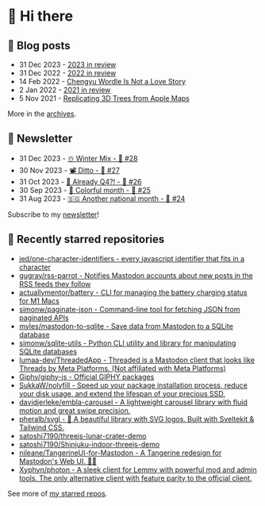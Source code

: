 # 👋 Hi there

## 📝 Blog posts

<!-- feed start -->
- 31 Dec 2023 - [2023 in review](https://cheeaun.com/blog/2023/12/2023-in-review/)
- 31 Dec 2022 - [2022 in review](https://cheeaun.com/blog/2022/12/2022-in-review/)
- 14 Feb 2022 - [Chengyu Wordle Is Not a Love Story](https://cheeaun.com/blog/2022/02/chengyu-wordle-is-not-a-love-story/)
- 2 Jan 2022 - [2021 in review](https://cheeaun.com/blog/2022/01/2021-in-review/)
- 5 Nov 2021 - [Replicating 3D Trees from Apple Maps](https://cheeaun.com/blog/2021/11/replicating-3d-trees-apple-maps/)
<!-- feed end -->

More in the [archives](https://cheeaun.com/blog/archives/).

## 📰 Newsletter

<!-- newsletter start -->
- 31 Dec 2023 - [☃️ Winter Mix - 🥫 #28](https://cheeaun.substack.com/p/winter-mix-28)
- 30 Nov 2023 - [📽️ Ditto - 🥫 #27](https://cheeaun.substack.com/p/ditto-27)
- 31 Oct 2023 - [🫣 Already Q4?! - 🥫 #26](https://cheeaun.substack.com/p/already-q4-26)
- 30 Sep 2023 - [🎨 Colorful month - 🥫 #25](https://cheeaun.substack.com/p/colorful-month-25)
- 31 Aug 2023 - [🇸🇬 Another national month - 🥫 #24](https://cheeaun.substack.com/p/another-national-month-24)
<!-- newsletter end -->

Subscribe to my [newsletter](https://cheeaun.substack.com/)!

## 🌟 Recently starred repositories

<!-- starred repos start -->
- [jed/one-character-identifiers - every javascript identifier that fits in a character](https://github.com/jed/one-character-identifiers)
- [gugray/rss-parrot - Notifies Mastodon accounts about new posts in the RSS feeds they follow](https://github.com/gugray/rss-parrot)
- [actuallymentor/battery - CLI for managing the battery charging status for M1 Macs](https://github.com/actuallymentor/battery)
- [simonw/paginate-json - Command-line tool for fetching JSON from paginated APIs](https://github.com/simonw/paginate-json)
- [myles/mastodon-to-sqlite - Save data from Mastodon to a SQLite database](https://github.com/myles/mastodon-to-sqlite)
- [simonw/sqlite-utils - Python CLI utility and library for manipulating SQLite databases](https://github.com/simonw/sqlite-utils)
- [lumaa-dev/ThreadedApp - Threaded is a Mastodon client that looks like Threads by Meta Platforms. (Not affiliated with Meta Platforms)](https://github.com/lumaa-dev/ThreadedApp)
- [Giphy/giphy-js - Official GIPHY packages](https://github.com/Giphy/giphy-js)
- [SukkaW/nolyfill - Speed up your package installation process, reduce your disk usage, and extend the lifespan of your precious SSD.](https://github.com/SukkaW/nolyfill)
- [davidjerleke/embla-carousel - A lightweight carousel library with fluid motion and great swipe precision.](https://github.com/davidjerleke/embla-carousel)
- [pheralb/svgl - 🧩 A beautiful library with SVG logos. Built with Sveltekit & Tailwind CSS.](https://github.com/pheralb/svgl)
- [satoshi7190/threejs-lunar-crater-demo](https://github.com/satoshi7190/threejs-lunar-crater-demo)
- [satoshi7190/Shinjuku-indoor-threejs-demo](https://github.com/satoshi7190/Shinjuku-indoor-threejs-demo)
- [nileane/TangerineUI-for-Mastodon - A Tangerine redesign for Mastodon's Web UI. 🍊🐘](https://github.com/nileane/TangerineUI-for-Mastodon)
- [Xyphyn/photon - A sleek client for Lemmy with powerful mod and admin tools. The only alternative client with feature parity to the official client.](https://github.com/Xyphyn/photon)
<!-- starred repos end -->

See more of [my starred repos](https://github.com/stars/cheeaun/).
